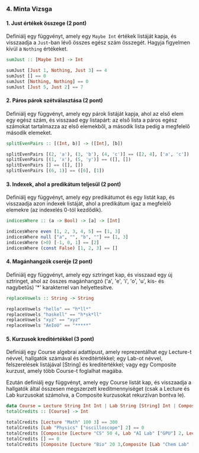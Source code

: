 ### 4. Minta Vizsga

#### 1. Just értékek összege (2 pont)

Definiálj egy függvényt, amely egy `Maybe Int` értékek listáját kapja, és visszaadja a `Just`-ban lévő összes egész szám összegét. Hagyja figyelmen kívül a `Nothing` értékeket.

```haskell
sumJust :: [Maybe Int] -> Int
```

```haskell
sumJust [Just 1, Nothing, Just 3] == 4
sumJust [] == 0
sumJust [Nothing, Nothing] == 0
sumJust [Just 5, Just 2] == 7
```

#### 2. Páros párok szétválasztása (2 pont)

Definiálj egy függvényt, amely egy párok listáját kapja, ahol az első elem egy egész szám, és visszaad egy listapárt: az első lista a páros egész számokat tartalmazza az első elemekből, a második lista pedig a megfelelő második elemeket.

```haskell
splitEvenPairs :: [(Int, b)] -> ([Int], [b])
```

```haskell
splitEvenPairs [(2, 'a'), (3, 'b'), (4, 'c')] == ([2, 4], ['a', 'c'])
splitEvenPairs [(1, 'x'), (5, 'y')] == ([], [])
splitEvenPairs [] == ([], [])
splitEvenPairs [(6, 1)] == ([6], [1])
```

#### 3. Indexek, ahol a predikátum teljesül (2 pont)

Definiálj egy függvényt, amely egy predikátumot és egy listát kap, és visszaadja azon indexek listáját, ahol a predikátum igaz a megfelelő elemekre (az indexelés 0-tól kezdődik).

```haskell
indicesWhere :: (a -> Bool) -> [a] -> [Int]
```

```haskell
indicesWhere even [1, 2, 3, 4, 5] == [1, 3]
indicesWhere null ["a", "", "b", ""] == [1, 3]
indicesWhere (>0) [-1, 0, 1] == [2]
indicesWhere (const False) [1, 2, 3] == []
```

#### 4. Magánhangzók cseréje (2 pont)

Definiálj egy függvényt, amely egy sztringet kap, és visszaad egy új sztringet, ahol az összes magánhangzó ('a', 'e', 'i', 'o', 'u', kis- és nagybetűs) '\*' karakterrel van helyettesítve.

```haskell
replaceVowels :: String -> String
```

```haskell
replaceVowels "hello" == "h*ll*"
replaceVowels "haskell" == "h*sk*ll"
replaceVowels "xyz" == "xyz"
replaceVowels "AeIoU" == "*****"
```

#### 5. Kurzusok kreditértékkel (3 pont)

Definiálj egy Course algebrai adattípust, amely reprezentálhat egy Lecture-t névvel, hallgatók számával és kreditértékkel; egy Lab-ot névvel, felszerelések listájával [String] és kreditértékkel; vagy egy Composite kurzust, amely több Course-t foglalhat magába.

Ezután definiálj egy függvényt, amely egy Course listát kap, és visszaadja a hallgatók által összesen megszerzett kreditmennyiséget (csak a Lecture és Lab kurzusokat számolva, a Composite kurzusokat rekurzívan bontva le).

```haskell
data Course = Lecture String Int Int | Lab String [String] Int | Composite [Course]
totalCredits :: [Course] -> Int
```

```haskell
totalCredits [Lecture "Math" 100 3] == 300
totalCredits [Lab "Physics" ["oscilloscope"] 2] == 0
totalCredits [Composite [Lecture "CS" 50 4, Lab "AI Lab" ["GPU"] 2, Lecture "Stats" 30 3]] == 290
totalCredits [] == 0
totalCredits [Composite [Lecture "Bio" 20 3,Composite [Lab "Chem Lab" ["microscope"] 1,Lecture "Math" 40 5]]] == 260
```
